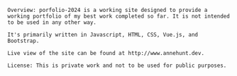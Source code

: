     Overview: porfolio-2024 is a working site designed to provide a working portfolio of my best work completed so far. It is not intended to be used in any other way.

    It's primarily written in Javascript, HTML, CSS, Vue.js, and Bootstrap.

    Live view of the site can be found at http://www.annehunt.dev.

    License: This is private work and not to be used for public purposes.